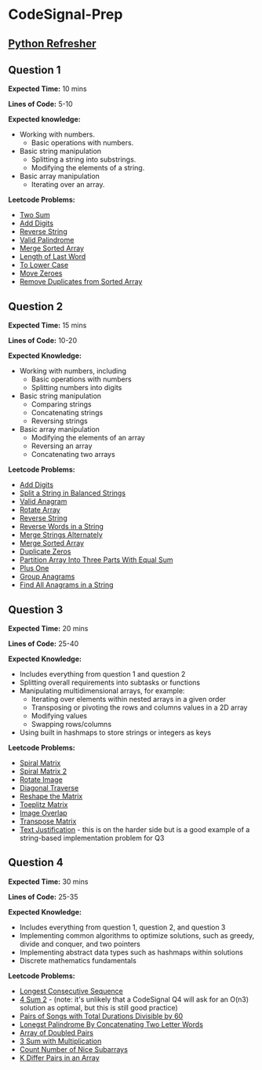 # CodeSignal-Prep

## [Python Refresher](https://www.youtube.com/watch?v=0K_eZGS5NsU)

## Question 1

**Expected Time:** 10 mins

**Lines of Code:** 5-10

**Expected knowledge:**
* Working with numbers.
  + Basic operations with numbers.
* Basic string manipulation
  + Splitting a string into substrings.
  + Modifying the elements of a string.
* Basic array manipulation
  + Iterating over an array.

**Leetcode Problems:**
* [Two Sum](https://leetcode.com/problems/two-sum/description/)
* [Add Digits](https://leetcode.com/problems/add-digits/description/)
* [Reverse String](https://leetcode.com/problems/reverse-string/)
* [Valid Palindrome](https://leetcode.com/problems/reverse-string/)
* [Merge Sorted Array](https://leetcode.com/problems/merge-sorted-array/description/)
* [Length of Last Word](https://leetcode.com/problems/length-of-last-word/description/)
* [To Lower Case](https://leetcode.com/problems/to-lower-case/description/)
* [Move Zeroes](https://leetcode.com/problems/move-zeroes/description/)
* [Remove Duplicates from Sorted Array](https://leetcode.com/problems/remove-duplicates-from-sorted-array/description/)

## Question 2

**Expected Time:** 15 mins

**Lines of Code:** 10-20 

**Expected Knowledge:**
* Working with numbers, including
  + Basic operations with numbers
  + Splitting numbers into digits
* Basic string manipulation
  + Comparing strings
  + Concatenating strings
  + Reversing strings
* Basic array manipulation
  + Modifying the elements of an array
  + Reversing an array
  + Concatenating two arrays

**Leetcode Problems:**
* [Add Digits](https://leetcode.com/problems/add-digits/description/)
* [Split a String in Balanced Strings](https://leetcode.com/problems/split-a-string-in-balanced-strings/description/)
* [Valid Anagram](https://leetcode.com/problems/valid-anagram/description/)
* [Rotate Array](https://leetcode.com/problems/rotate-array/description/)
* [Reverse String](https://leetcode.com/problems/reverse-string/)
* [Reverse Words in a String](https://leetcode.com/problems/reverse-words-in-a-string/description/)
* [Merge Strings Alternately](https://leetcode.com/problems/merge-strings-alternately/description/)
* [Merge Sorted Array](https://leetcode.com/problems/merge-sorted-array/description/)
* [Duplicate Zeros](https://leetcode.com/problems/duplicate-zeros/description/)
* [Partition Array Into Three Parts With Equal Sum](https://leetcode.com/problems/partition-array-into-three-parts-with-equal-sum/description/)
* [Plus One](https://leetcode.com/problems/plus-one/description/)
* [Group Anagrams](https://leetcode.com/problems/group-anagrams/description/)
* [Find All Anagrams in a String](https://leetcode.com/problems/find-all-anagrams-in-a-string/description/)


## Question 3

**Expected Time:**  20 mins

**Lines of Code:** 25-40

**Expected Knowledge:**
* Includes everything from question 1 and question 2
* Splitting overall requirements into subtasks or functions
* Manipulating multidimensional arrays, for example:
  + Iterating over elements within nested arrays in a given order
  + Transposing or pivoting the rows and columns values in a 2D array
  + Modifying values
  + Swapping rows/columns
* Using built in hashmaps to store strings or integers as keys

**Leetcode Problems:**
* [Spiral Matrix](https://leetcode.com/problems/spiral-matrix/)
* [Spiral Matrix 2](https://leetcode.com/problems/spiral-matrix/)
* [Rotate Image](https://leetcode.com/problems/rotate-image/)
* [Diagonal Traverse](https://leetcode.com/problems/diagonal-traverse/)
* [Reshape the Matrix](https://leetcode.com/problems/reshape-the-matrix/)
* [Toeplitz Matrix](https://leetcode.com/problems/toeplitz-matrix/)
* [Image Overlap](https://leetcode.com/problems/image-overlap/)
* [Transpose Matrix](https://leetcode.com/problems/transpose-matrix/) 
* [Text Justification](https://leetcode.com/problems/text-justification) - this is on the harder side but is a good example of a string-based implementation problem for Q3


## Question 4

**Expected Time:** 30 mins

**Lines of Code:** 25-35

**Expected Knowledge:**
* Includes everything from question 1, question 2, and question 3
* Implementing common algorithms to optimize solutions, such as greedy, divide and conquer, and two pointers
* Implementing abstract data types such as hashmaps within solutions
* Discrete mathematics fundamentals

**Leetcode Problems:**
* [Longest Consecutive Sequence](https://leetcode.com/problems/longest-consecutive-sequence/)
* [4 Sum 2](https://leetcode.com/problems/4sum-ii/) -  (note: it's unlikely that a CodeSignal Q4 will ask for an O(n3) solution as optimal, but this is still good practice)
* [Pairs of Songs with Total Durations Divisible by 60](https://leetcode.com/problems/pairs-of-songs-with-total-durations-divisible-by-60/)
* [Lonegst Palindrome By Concatenating Two Letter Words](https://leetcode.com/problems/longest-palindrome-by-concatenating-two-letter-words/)
* [Array of Doubled Pairs](https://leetcode.com/problems/array-of-doubled-pairs/)
* [3 Sum with Multiplication](https://leetcode.com/problems/3sum-with-multiplicity/)
* [Count Number of Nice Subarrays](https://leetcode.com/problems/count-number-of-nice-subarrays/)
* [K Differ Pairs in an Array](https://leetcode.com/problems/k-diff-pairs-in-an-array/)







